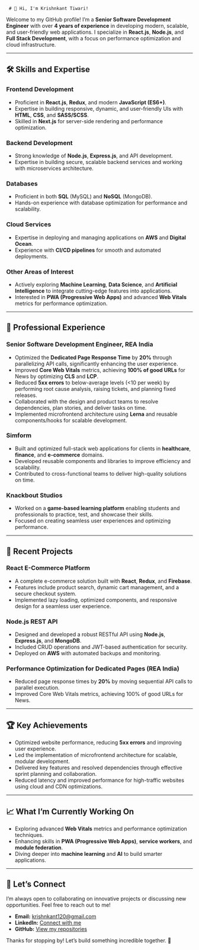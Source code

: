      # 👋 Hi, I'm Krishnkant Tiwari!  

Welcome to my GitHub profile! I’m a **Senior Software Development Engineer** with over **4 years of experience** in developing modern, scalable, and user-friendly web applications. I specialize in **React.js**, **Node.js**, and **Full Stack Development**, with a focus on performance optimization and cloud infrastructure.

---

## 🛠 **Skills and Expertise**  
### **Frontend Development**  
- Proficient in **React.js**, **Redux**, and modern **JavaScript (ES6+)**.  
- Expertise in building responsive, dynamic, and user-friendly UIs with **HTML**, **CSS**, and **SASS/SCSS**.  
- Skilled in **Next.js** for server-side rendering and performance optimization.  

### **Backend Development**  
- Strong knowledge of **Node.js**, **Express.js**, and API development.  
- Expertise in building secure, scalable backend services and working with microservices architecture.  

### **Databases**  
- Proficient in both **SQL** (MySQL) and **NoSQL** (MongoDB).  
- Hands-on experience with database optimization for performance and scalability.  

### **Cloud Services**  
- Expertise in deploying and managing applications on **AWS** and **Digital Ocean**.  
- Experience with **CI/CD pipelines** for smooth and automated deployments.  

### **Other Areas of Interest**  
- Actively exploring **Machine Learning**, **Data Science**, and **Artificial Intelligence** to integrate cutting-edge features into applications.  
- Interested in **PWA (Progressive Web Apps)** and advanced **Web Vitals** metrics for performance optimization.  

---

## 💼 **Professional Experience**  
### **Senior Software Development Engineer, REA India**  
- Optimized the **Dedicated Page Response Time** by **20%** through parallelizing API calls, significantly enhancing the user experience.  
- Improved **Core Web Vitals** metrics, achieving **100% of good URLs** for News by optimizing **CLS** and **LCP**.  
- Reduced **5xx errors** to below-average levels (<10 per week) by performing root cause analysis, raising tickets, and planning fixed releases.  
- Collaborated with the design and product teams to resolve dependencies, plan stories, and deliver tasks on time.  
- Implemented microfrontend architecture using **Lerna** and reusable components/hooks for scalable development.  

### **Simform**  
- Built and optimized full-stack web applications for clients in **healthcare**, **finance**, and **e-commerce** domains.  
- Developed reusable components and libraries to improve efficiency and scalability.  
- Contributed to cross-functional teams to deliver high-quality solutions on time.  

### **Knackbout Studios**  
- Worked on a **game-based learning platform** enabling students and professionals to practice, test, and showcase their skills.  
- Focused on creating seamless user experiences and optimizing performance.  

---

## 🌟 **Recent Projects**  
### **React E-Commerce Platform**  
- A complete e-commerce solution built with **React**, **Redux**, and **Firebase**.  
- Features include product search, dynamic cart management, and a secure checkout system.  
- Implemented lazy loading, optimized components, and responsive design for a seamless user experience.  

### **Node.js REST API**  
- Designed and developed a robust RESTful API using **Node.js**, **Express.js**, and **MongoDB**.  
- Included CRUD operations and JWT-based authentication for security.  
- Deployed on **AWS** with automated backups and monitoring.

### **Performance Optimization for Dedicated Pages (REA India)**  
- Reduced page response times by **20%** by moving sequential API calls to parallel execution.  
- Improved Core Web Vitals metrics, achieving 100% of good URLs for News.  

---

## 🏆 **Key Achievements**  
- Optimized website performance, reducing **5xx errors** and improving user experience.  
- Led the implementation of microfrontend architecture for scalable, modular development.  
- Delivered key features and resolved dependencies through effective sprint planning and collaboration.  
- Reduced latency and improved performance for high-traffic websites using cloud and CDN optimizations.  

---

## 📈 **What I’m Currently Working On**  
- Exploring advanced **Web Vitals** metrics and performance optimization techniques.  
- Enhancing skills in **PWA (Progressive Web Apps)**, **service workers**, and **module federation**.  
- Diving deeper into **machine learning** and **AI** to build smarter applications.  

---

## 🤝 **Let’s Connect**  
I’m always open to collaborating on innovative projects or discussing new opportunities. Feel free to reach out to me!  

- **Email:** [krishnkant120@gmail.com](mailto:krishnkant120@gmail.com)  
- **LinkedIn:** [Connect with me](https://www.linkedin.com/in/krishnkant-me/)  
- **GitHub:** [View my repositories](https://github.com/krishnkant1996)  

Thanks for stopping by! Let’s build something incredible together. 🚀  
